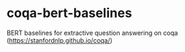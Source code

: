 # coqa-bert-baselines
BERT baselines for extractive question answering on coqa (https://stanfordnlp.github.io/coqa/)
